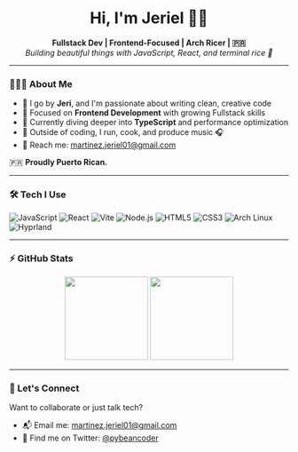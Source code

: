 <h1 align="center">Hi, I'm Jeriel 👋🏽</h1>

<p align="center">
  <b>Fullstack Dev | Frontend-Focused | Arch Ricer | 🇵🇷</b><br>
  <i>Building beautiful things with JavaScript, React, and terminal rice 🍚</i>
</p>

---

### 👨🏽‍💻 About Me

- 🧠 I go by **Jeri**, and I'm passionate about writing clean, creative code
- 🔭 Focused on **Frontend Development** with growing Fullstack skills
- 🌱 Currently diving deeper into **TypeScript** and performance optimization
- 🏃 Outside of coding, I run, cook, and produce music 🎧
- 💌 Reach me: [martinez.jeriel01@gmail.com](mailto:martinez.jeriel01@gmail.com)

🇵🇷 **Proudly Puerto Rican.**

---

### 🛠️ Tech I Use

![JavaScript](https://img.shields.io/badge/-JavaScript-F7DF1E?style=flat-square&logo=javascript&logoColor=black)
![React](https://img.shields.io/badge/-React-20232A?style=flat-square&logo=react)
![Vite](https://img.shields.io/badge/-Vite-646CFF?style=flat-square&logo=vite&logoColor=white)
![Node.js](https://img.shields.io/badge/-Node.js-339933?style=flat-square&logo=node.js&logoColor=white)
![HTML5](https://img.shields.io/badge/-HTML5-E34F26?style=flat-square&logo=html5&logoColor=white)
![CSS3](https://img.shields.io/badge/-CSS3-1572B6?style=flat-square&logo=css3)
![Arch Linux](https://img.shields.io/badge/-Arch_Linux-1793D1?style=flat-square&logo=arch-linux&logoColor=white)
![Hyprland](https://img.shields.io/badge/-Hyprland-000000?style=flat-square&logo=wayland&logoColor=white)

---

### ⚡ GitHub Stats

<p align="center">
  <img src="https://github-readme-stats.vercel.app/api?username=beanguap&show_icons=true&theme=tokyonight" height="150"/>
  <img src="https://github-readme-stats.vercel.app/api/top-langs/?username=beanguap&layout=compact&theme=tokyonight" height="150"/>
</p>

---

### 🚀 Let's Connect

Want to collaborate or just talk tech?

- 📬 Email me: [martinez.jeriel01@gmail.com](mailto:martinez.jeriel01@gmail.com)
- 💬 Find me on Twitter: [@pybeancoder](https://twitter.com/pybeancoder)
